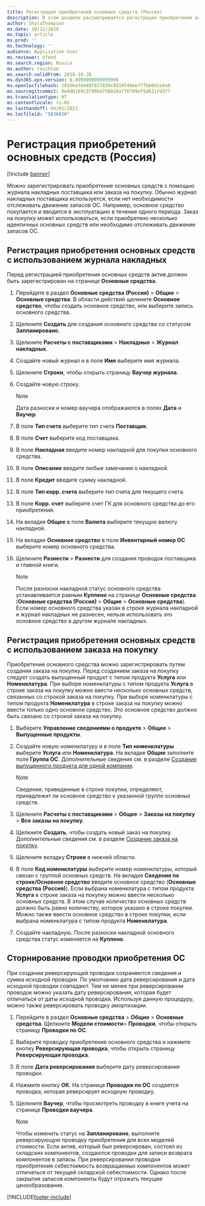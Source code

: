 ```yaml
---
title: Регистрация приобретений основных средств (Россия)
description: В этом разделе рассматривается регистрация приобретения основных средств для Microsoft Dynamics 365 Finance в России.
author: ShylaThompson
ms.date: 10/12/2018
ms.topic: article
ms.prod: ''
ms.technology: ''
audience: Application User
ms.reviewer: kfend
ms.search.region: Russia
ms.author: roschlom
ms.search.validFrom: 2018-10-28
ms.dyn365.ops.version: 8.0999999999999996
ms.openlocfilehash: 10166afde68f827030c8d10749eefffbb0dce4a9
ms.sourcegitcommit: 0e8db169c3f90bd750826af76709ef5d621fd377
ms.translationtype: HT
ms.contentlocale: ru-RU
ms.lasthandoff: 04/01/2021
ms.locfileid: "5836826"
---
```

# <a name="register-fixed-assets-acquisitions-russia"></a>Регистрация приобретений основных средств (Россия)

[!include [banner](../includes/banner.md)]

Можно зарегистрировать приобретение основных средств с помощью журнала накладных поставщика или заказа на покупку. Обычно журнал накладных поставщика используется, если нет необходимости отслеживать движение запасов ОС. Например, основное средство покупается и вводится в эксплуатацию в течение одного периода. Заказ на покупку может использоваться, если приобретено несколько идентичных основных средств или необходимо отслеживать движение запасов ОС. 

## <a name="register-a-fixed-asset-acquisition-using-an-invoice-journal"></a>Регистрация приобретения основных средств с использованием журнала накладных 

Перед регистрацией приобретения основных средств актив должен быть зарегистрирован на странице <STRONG>Основные средства</STRONG>.

1.  Перейдите в раздел **Основные средства (Россия)** \> **Общие** \> **Основные средства**. В области действий щелкните **Основное средство**, чтобы создать основное средство, или выберите запись основного средства.

2.  Щелкните **Создать** для создания основного средства со статусом **Запланировано**.
    
3.  Щелкните **Расчеты с поставщиками** \> **Накладные** \> **Журнал накладных**.

4.  Создайте новый журнал и в поле **Имя** выберите имя журнала.

5.  Щелкните **Строки**, чтобы открыть страницу **Ваучер журнала**.

6.  Создайте новую строку.
    
    > [!NOTE]
    > Дата разноски и номер ваучера отображаются в полях <STRONG>Дата</STRONG> и <STRONG>Ваучер</STRONG>.

7.  В поле **Тип счета** выберите тип счета **Поставщик**. 
  
8.  В поле **Счет** выберите код поставщика.

9. В поле **Накладная** введите номер накладной для покупки основного средства.

10. В поле **Описание** введите любые замечания о накладной.

11. В поле **Кредит** введите сумму накладной.

12. В поле **Тип корр. счета** выберите тип счета для текущего счета.

13. В поле **Корр. счет** выберите счет ГК для основного средства до его приобретения.

14. На вкладке **Общее** в поле **Валюта** выберите текущую валюту накладной.

15. На вкладке **Основное средство** в поле **Инвентарный номер ОС** выберите номер основного средства.

16. Щелкните **Разнести** \> **Разнести** для создания проводок поставщика и главной книги.
    
    > [!NOTE]
    > После разноски накладной статус основного средства устанавливается равным **Куплено** на странице **Основные средства** (**Основные средства (Россия)** \> **Общие** \> **Основные средства**). Если номер основного средства указан в строке журнала накладной и журнал накладных не разнесен, нельзя использовать это основное средство в другом журнале накладных.
    
## <a name="register-a-fixed-asset-acquisition-using-a-purchase-order"></a>Регистрация приобретения основных средств с использованием заказа на покупку 

Приобретение основного средства можно зарегистрировать путем создания заказа на покупку. Перед созданием заказа на покупку следует создать выпущенный продукт с типом продукта **Услуга** или **Номенклатура**. При выборе номенклатуры с типом продукта **Услуга** в строке заказа на покупку можно ввести несколько основных средств, связанных со строкой заказа на покупку. При выборе номенклатуры с типом продукта **Номенклатура** в строке заказа на покупку можно ввести только одно основное средство. Это основное средство должно быть связано со строкой заказа на покупку.  


1.  Выберите **Управление сведениями о продукте** \> **Общее** \> **Выпущенные продукты**.

2.  Создайте новую номенклатуру и в поле **Тип номенклатуры** выберите **Услуга** или **Номенклатура**. На вкладке **Общие** заполните поле **Группа ОС**. Дополнительные сведения см. в разделе [Создание выпущенного продукта для одной компании](../../supply-chain/pim/tasks/create-released-product-single-company.md).

    > [!NOTE]
    > Сведения, приведенные в строке покупки, определяют, принадлежит ли основное средство к указанной группе основных средств.
    
3.  Щелкните **Расчеты с поставщиками** \> **Общее** \> **Заказы на покупку** \> **Все заказы на покупку**.
4.  Щелкните **Создать**, чтобы создать новый заказ на покупку. Дополнительные сведения см. в разделе [Создание заказа на покупку](../../supply-chain/procurement/tasks/create-purchase-order.md).
5.  Щелкните вкладку **Строки** в нижней области.
6.  В поле **Код номенклатуры** выберите номер номенклатуры, который связан с группой основных средств. На вкладке **Сведения по строке/Основное средство** введите основное средство (**Основные средства (Россия)**). Если выбрана номенклатура с типом продукта **Услуга** в строке заказа на покупку можно ввести несколько основных средств. В этом случае количество основных средств должно быть равно количеству, которое указано в строке покупки. Можно также ввести основное средство в строке покупки, если выбрана номенклатура с типом продукта **Номенклатура**.

7. Создайте накладную. После разноски накладной основного средства статус изменяется на **Куплено**.

## <a name="reverse-a-fixed-asset-acquisition-transaction"></a>Сторнирование проводки приобретения ОС    
    
При создании реверсирующей проводки сохраняются сведения и сумма исходной проводки. По умолчанию дата реверсирования и дата исходной проводки совпадают. Тем не менее при реверсировании проводок можно указать дату реверсирования, которая будет отличаться от даты исходной проводки. Используя данную процедуру, можно также реверсировать проводку амортизации. 

1.  Перейдите в раздел **Основные средства** \> **Общие** \> **Основные средства**. Щелкните **Модели стоимости**\> **Проводки**, чтобы открыть страницу **Проводки по ОС**.

2.  Выберите проводку приобретения основного средства и нажмите кнопку **Реверсирующая проводка**, чтобы открыть страницу **Реверсирующая проводка**.

3.  В поле **Дата реверсирования** выберите дату реверсирования проводки.

4.  Нажмите кнопку **ОК**. На странице **Проводки по ОС** создается проводка, которая реверсирует исходную проводку.

5.  Щелкните **Ваучер**, чтобы просмотреть проводку в книге учета на странице **Проводки ваучера**.

    > [!NOTE]
    > Чтобы изменить статус на **Запланировано**, выполните реверсирующую проводку приобретения для всех моделей стоимости. Если актив, который был реверсирован, состоял из складских компонентов, создаются проводки для записи возврата компонентов в запасы. При реверсировании проводки приобретения себестоимость возвращаемых компонентов может отличаться от текущей складской себестоимости. Однако после закрытия запасов компоненты будут отражать текущее ценообразование.


[!INCLUDE[footer-include](../../includes/footer-banner.md)]
